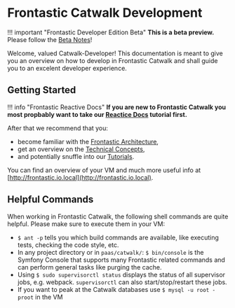 # Frontastic Catwalk Development

!!! important "Frontastic Developer Edition Beta"
    **This is a beta preview.** Please follow the [Beta Notes](beta_notes.md)!

Welcome, valued Catwalk-Developer! This documentation is meant to give you an
overview on how to develop in Frontastic Catwalk and shall guide you to an
excelent developer experience.

## Getting Started

!!! info "Frontastic Reactive Docs"
    **If you are new to Frontastic Catwalk you most propbably want to take our
    [Reactice Docs](http://frontastic.io.local/?type=playground) tutorial
    first.**

After that we recommend that you:

- become familiar with the [Frontastic Architecture](architecture.md),
- get an overview on the [Technical Concepts](concepts.md),
- and potentially snuffle into our [Tutorials](tutorials/index.md).

You can find an overview of your VM and much more useful info at
[http://frontastic.io.local](http://frontastic.io.local).

## Helpful Commands

When working in Frontastic Catwalk, the following shell commands are quite
helpful. Please make sure to execute them in your VM:

- `$ ant -p` tells you which build commands are available, like executing
  tests, checking the code style, etc.
- In any project directory or in `paas/catwalk/`: `$ bin/console` is the Symfony
  Console that supports many Frontastic related commands and can perform
  general tasks like purging the cache.
- Using `$ sudo supervisorctl status` displays the status of all supervisor
  jobs, e.g. webpack. `supervisorctl` can also start/stop/restart these jobs.
- If you want to peak at the Catwalk databases use `$ mysql -u root -proot` in
  the VM
